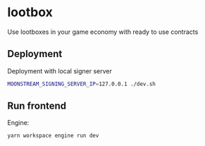 # lootbox

Use lootboxes in your game economy with ready to use contracts

## Deployment

Deployment with local signer server

```bash
MOONSTREAM_SIGNING_SERVER_IP=127.0.0.1 ./dev.sh
```

## Run frontend

Engine:

```
yarn workspace engine run dev
```
